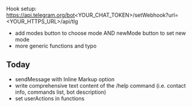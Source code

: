 Hook setup: https://api.telegram.org/bot<YOUR_CHAT_TOKEN>/setWebhook?url=<YOUR_HTTPS_URL>/api/tlg

- add modes button to choose mode AND newMode button to set new mode
- more generic functions and typo

## Today

- sendMessage with Inline Markup option
- write comprehensive text content of the /help command (i.e. contact info, commands list, bot description)
- set userActions in functions

